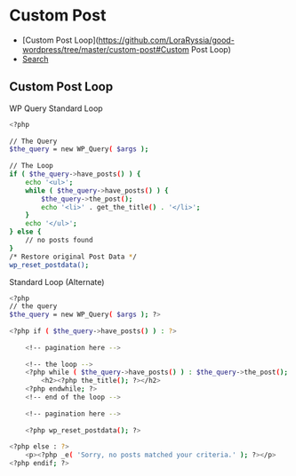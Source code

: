 # Custom Post

*   [Custom Post Loop](https://github.com/LoraRyssia/good-wordpress/tree/master/custom-post#Custom Post Loop)
*   [Search](https://github.com/LoraRyssia/good-wordpress/tree/master/custom-post#Search)


## Custom Post Loop

WP Query
Standard Loop
``` bash
<?php
 
// The Query
$the_query = new WP_Query( $args );
 
// The Loop
if ( $the_query->have_posts() ) {
    echo '<ul>';
    while ( $the_query->have_posts() ) {
        $the_query->the_post();
        echo '<li>' . get_the_title() . '</li>';
    }
    echo '</ul>';
} else {
    // no posts found
}
/* Restore original Post Data */
wp_reset_postdata();
```

Standard Loop (Alternate)

``` bash
<?php 
// the query
$the_query = new WP_Query( $args ); ?>
 
<?php if ( $the_query->have_posts() ) : ?>
 
    <!-- pagination here -->
 
    <!-- the loop -->
    <?php while ( $the_query->have_posts() ) : $the_query->the_post(); ?>
        <h2><?php the_title(); ?></h2>
    <?php endwhile; ?>
    <!-- end of the loop -->
 
    <!-- pagination here -->
 
    <?php wp_reset_postdata(); ?>
 
<?php else : ?>
    <p><?php _e( 'Sorry, no posts matched your criteria.' ); ?></p>
<?php endif; ?>
```

